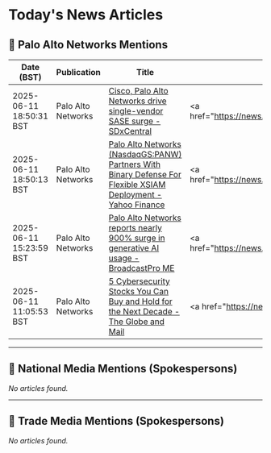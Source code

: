 # Today's News Articles

## 📌 Palo Alto Networks Mentions

| Date (BST) | Publication | Title | Summary |
|------------|-------------|-------|---------|
| 2025-06-11 18:50:31 BST | Palo Alto Networks | [Cisco, Palo Alto Networks drive single-vendor SASE surge - SDxCentral](https://news.google.com/rss/articles/CBMikgFBVV95cUxPVEFZRkFjdEtDTHY2V09sczNuaDYxWTlOZkN0U3kwTmdtdHdGV21ySTk4cW5MYVhza0dSYWpibU1nV05fcF9FbGtHQ1dNYmhUc3F2M3VkLWZLc3lzRnZKd0lHVlhWeEgyd25iNlpGZzJ4bFhUd0I2ZWw4SmpaTGZ1LUl5UTdKTDh1a214bGJ0ODBCUQ?oc=5) | <a href="https://news.google.com/rss/articles/CBMikgFBVV95cUxPVEFZRkFjdEtDTHY2V09sczNuaDYxWTlOZkN0U3kwTmdtdHdGV21ySTk4cW5MYVhza0dSYWpibU1nV05fcF9FbGtHQ1dNYmhUc3F2M3VkLWZLc3lzRnZKd0lHVlhWeEgyd25iNlpGZz... |
| 2025-06-11 18:50:13 BST | Palo Alto Networks | [Palo Alto Networks (NasdaqGS:PANW) Partners With Binary Defense For Flexible XSIAM Deployment - Yahoo Finance](https://news.google.com/rss/articles/CBMihAFBVV95cUxPREE5SnkxRDc1SmlycnBCZnBrQlVlaXJCaVJxTGtSOENxd3VDcVVULTBPU3ZUQTd1RTJ4N1B6eWo3d1Z4Z2hxR01MUDh6eUJ2SXRYQnBoWmdTdzBsMjNHTjlCd1dLQzUzaGVLWGZXZmxzNUllSml3WHpydzBHZWNMYXZ5NFU?oc=5) | <a href="https://news.google.com/rss/articles/CBMihAFBVV95cUxPREE5SnkxRDc1SmlycnBCZnBrQlVlaXJCaVJxTGtSOENxd3VDcVVULTBPU3ZUQTd1RTJ4N1B6eWo3d1Z4Z2hxR01MUDh6eUJ2SXRYQnBoWmdTdzBsMjNHTjlCd1dLQzUzaGVLWGZXZm... |
| 2025-06-11 15:23:59 BST | Palo Alto Networks | [Palo Alto Networks reports nearly 900% surge in generative AI usage - BroadcastPro ME](https://news.google.com/rss/articles/CBMipgFBVV95cUxQazZ6V1EybFV5NDg0dnQ4UF9OeG1OV3dzSmpzMEtnSTUzdlY1ZnJtNlBrdVQ5V24wNjVwcGFLQl9IUkN6MGlBanlOelV0VHFnc05GemtnYUZodXY1V2I5dkxwM2lXTmUydF9mQ0lCeFJBdk5LZFZsaVNieWtYZFN6bmtJQnVYdE0zeTQ3N0NydjB6dllJMEE1RDZkZzR1UXRzSmQxSVVR?oc=5) | <a href="https://news.google.com/rss/articles/CBMipgFBVV95cUxQazZ6V1EybFV5NDg0dnQ4UF9OeG1OV3dzSmpzMEtnSTUzdlY1ZnJtNlBrdVQ5V24wNjVwcGFLQl9IUkN6MGlBanlOelV0VHFnc05GemtnYUZodXY1V2I5dkxwM2lXTmUydF9mQ0lCeF... |
| 2025-06-11 11:05:53 BST | Palo Alto Networks | [5 Cybersecurity Stocks You Can Buy and Hold for the Next Decade - The Globe and Mail](https://news.google.com/rss/articles/CBMi4wFBVV95cUxNNXFCRkhxYjRlaE5vTDIwQ1VFUEcyek9rSktoaG04alJNS0JkdGJWd2FtMnBCLUQwSUJjanVBcTFXM0dCUHlqVGl1M0NfZ1ZvSnU5OUhnZTZ5RUNfLW5BdGkyTnAwTVRjRjhmcDRkeXpHMXg0QWc3WTdhMHpsVnZTVHdoZkxQSDFIdVpuMnNfdzIwNlNyU2FnUDhjMWxfOW5wYjM2RllXOWU5eHN0dGZWX1pMOTVwU3YzUm1PU1U5OEg1WDFZdTJhcThyZmV2QlFFQms4anVPUWhUOWVkN3laYWV1WQ?oc=5) | <a href="https://news.google.com/rss/articles/CBMi4wFBVV95cUxNNXFCRkhxYjRlaE5vTDIwQ1VFUEcyek9rSktoaG04alJNS0JkdGJWd2FtMnBCLUQwSUJjanVBcTFXM0dCUHlqVGl1M0NfZ1ZvSnU5OUhnZTZ5RUNfLW5BdGkyTnAwTVRjRjhmcDRkeX... |

---
## 📰 National Media Mentions (Spokespersons)

_No articles found._

---
## 📘 Trade Media Mentions (Spokespersons)

_No articles found._

